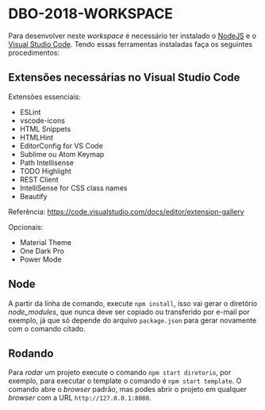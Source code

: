 # DBO-2018-WORKSPACE

Para desenvolver neste _workspace_ é necessário ter instalado o [NodeJS](https://nodejs.org/en/download/) e o [Visual Studio Code](https://code.visualstudio.com/). Tendo essas ferramentas instaladas faça os seguintes procedimentos:

## Extensões necessárias no Visual Studio Code

Extensões essenciais:

- ESLint
- vscode-icons
- HTML Snippets
- HTMLHint
- EditorConfig for VS Code
- Sublime ou Atom Keymap
- Path Intellisense
- TODO Highlight
- REST Client
- IntelliSense for CSS class names
- Beautify

Referência: <https://code.visualstudio.com/docs/editor/extension-gallery>

Opcionais:

- Material Theme
- One Dark Pro
- Power Mode

## Node

A partir da linha de comando, execute `npm install`, isso vai gerar o diretório *node_modules*, que nunca deve ser copiado ou transferido por e-mail por exemplo, já que só depende do arquivo `package.json` para gerar novamente com o comando citado.

## Rodando

Para _rodar_ um projeto execute o comando `npm start diretorio`, por exemplo, para executar o template o comando é `npm start template`. O comando abre o _browser_ padrão, mas podes abrir o projeto em qualquer _browser_ com a URL `http://127.0.0.1:8080`.
